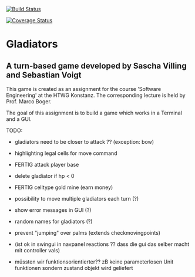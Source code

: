 [![Build Status](https://travis-ci.org/VoigtSebastian/de.htwg.se.Gladiators.svg?branch=master)](https://travis-ci.org/VoigtSebastian/de.htwg.se.Gladiators)

[![Coverage Status](https://coveralls.io/repos/github/VoigtSebastian/de.htwg.se.Gladiators/badge.svg?branch=master)](https://coveralls.io/github/VoigtSebastian/de.htwg.se.Gladiators?branch=master)

# Gladiators
## A turn-based game developed by Sascha Villing and Sebastian Voigt

This game is created as an assignment for the course 'Software Engineering' at the HTWG Konstanz.
The corresponding lecture is held by Prof. Marco Boger.

The goal of this assignment is to build a game which works in a Terminal and a GUI.

TODO:
- gladiators need to be closer to attack ?? (exception: bow)
- highlighting legal cells for move command
- FERTIG attack player base 
- delete gladiator if hp < 0
- FERTIG celltype gold mine (earn money)
- possibility to move multiple gladiators each turn (?)
- show error messages in GUI (?)
- random names for gladiators (?) 
- prevent "jumping" over palms (extends checkmovingpoints)

- (ist ok in swingui in navpanel reactions ?? dass die gui das selber macht mit controller vals)
- müssten wir funktionsorientierter?? zB keine parameterlosen Unit funktionen sondern zustand objekt wird geliefert